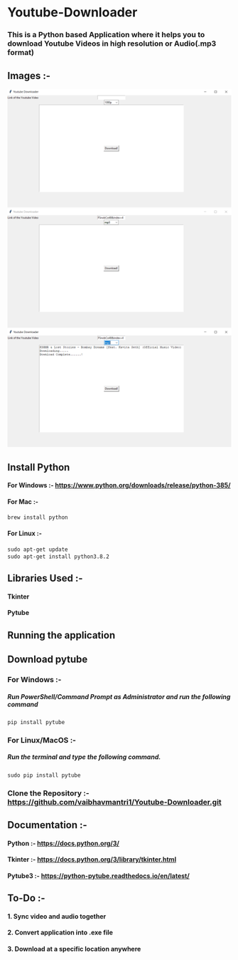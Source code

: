 # Youtube-Downloader
### This is a Python based Application where it helps you to download Youtube Videos in high resolution or Audio(.mp3 format)

## Images :- 

<img src = './images/home.PNG'>
<br> 
<img src = './images/format.PNG'>
<br>
<img src = './images/done.PNG'>

## Install Python

#### For Windows :- https://www.python.org/downloads/release/python-385/

#### For Mac :- 
```
brew install python
```

#### For Linux :- 
```
sudo apt-get update
sudo apt-get install python3.8.2
 ```
## Libraries Used :- 
#### Tkinter
#### Pytube
## Running the application

## Download pytube

### For Windows :- 
   ##### Run PowerShell/Command Prompt as Administrator and run the following command
 ```
 pip install pytube
 ```

### For Linux/MacOS :-
   ##### Run the terminal and type the following command.
    
```
sudo pip install pytube
```
    
### Clone the Repository :- https://github.com/vaibhavmantri1/Youtube-Downloader.git    

## Documentation :-
  #### Python :- https://docs.python.org/3/
  #### Tkinter :- https://docs.python.org/3/library/tkinter.html
  #### Pytube3 :- https://python-pytube.readthedocs.io/en/latest/
  
## To-Do :-
 #### 1. Sync video and audio together
 #### 2. Convert application into .exe file
 #### 3. Download at a specific location anywhere
